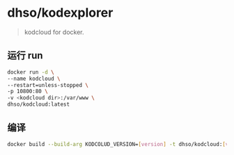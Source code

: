 # dhso/kodexplorer
> kodcloud for docker.

## 运行 run
```bash
docker run -d \
--name kodcloud \
--restart=unless-stopped \
-p 10800:80 \
-v <kodcloud dir>:/var/www \
dhso/kodcloud:latest
```

## 编译
```bash
docker build --build-arg KODCOLUD_VERSION=[version] -t dhso/kodcloud:[version] .
```